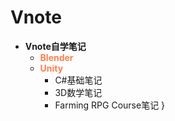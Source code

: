 # Vnote
* **Vnote自学笔记**
  * <font color=Coral>**Blender**</font>
  * <font color=Coral>**Unity**</font>
    * C#基础笔记
    * 3D数学笔记
    * Farming RPG Course笔记
}

